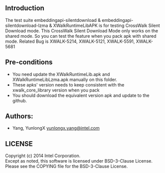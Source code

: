 ## Introduction

The test suite embeddingapi-silentdownload & embeddingapi-silentdownload-lzma & XWalkRuntimeLibAPK is for testing CrossWalk Silent Download mode. This CrossWalk Silent Download Mode only works on the shared mode. So you can test the feature when you pack apk with shared mode. Related Bug is XWALK-5214, XWALK-5121, XWALK-5591, XWALK-5681

## Pre-conditions

* You need update the XWalkRuntimeLib.apk and XWalkRuntimeLibLzma.apk manually on this folder.
* These apks' version needs to keep consistent with the xwalk_core_library version when you pack
* You should download the equivalent version apk and update to the github.


## Authors:

* Yang, YunlongX <yunlongx.yang@intel.com>


## LICENSE

Copyright (c) 2014 Intel Corporation.<br/>
Except as noted, this software is licensed under BSD-3-Clause License.<br/>
Please see the COPYING file for the BSD-3-Clause License.
